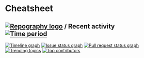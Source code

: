 # Cheatsheet


## [![Repography logo](https://images.repography.com/logo.svg)](https://repography.com) / Recent activity [![Time period](https://images.repography.com/28769825/Laureatus/cheatsheet/recent-activity/34e3d166459970382a7dcbc6fe3d139c_badge.svg)](https://repography.com)
[![Timeline graph](https://images.repography.com/28769825/Laureatus/cheatsheet/recent-activity/34e3d166459970382a7dcbc6fe3d139c_timeline.svg)](https://github.com/Laureatus/cheatsheet/commits)
[![Issue status graph](https://images.repography.com/28769825/Laureatus/cheatsheet/recent-activity/34e3d166459970382a7dcbc6fe3d139c_issues.svg)](https://github.com/Laureatus/cheatsheet/issues)
[![Pull request status graph](https://images.repography.com/28769825/Laureatus/cheatsheet/recent-activity/34e3d166459970382a7dcbc6fe3d139c_prs.svg)](https://github.com/Laureatus/cheatsheet/pulls)
[![Trending topics](https://images.repography.com/28769825/Laureatus/cheatsheet/recent-activity/34e3d166459970382a7dcbc6fe3d139c_words.svg)](https://github.com/Laureatus/cheatsheet/commits)
[![Top contributors](https://images.repography.com/28769825/Laureatus/cheatsheet/recent-activity/34e3d166459970382a7dcbc6fe3d139c_users.svg)](https://github.com/Laureatus/cheatsheet/graphs/contributors)

